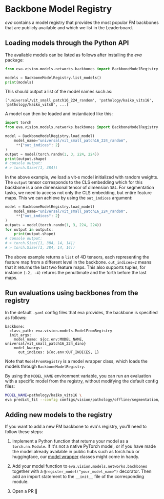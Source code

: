 # Backbone Model Registry
*eva* contains a model registry that provides the most popular FM backbones that are publicly available and which we list in the Leaderboard.

## Loading models through the Python API
The available models can be listed as follows after installing the *eva* package:
```python
from eva.vision.models.networks.backbones import BackboneModelRegistry

models = BackboneModelRegistry.list_models()
print(models)
```

This should output a list of the model names such as:
```
['universal/vit_small_patch16_224_random', 'pathology/kaiko_vits16', 'pathology/kaiko_vits8', ...]
``` 

A model can then be loaded and instantiated like this:

```python
import torch
from eva.vision.models.networks.backbones import BackboneModelRegistry

model = BackboneModelRegistry.load_model(
    model_name="universal/vit_small_patch16_224_random",
     **{"out_indices": 2}
)
output = model(torch.randn(1, 3, 224, 224))
print(output.shape)
# console output:
# > torch.Size([1, 384])
```

In the above example, we load a vit-s model initialized with random weights. The `output` tensor corresponds to the CLS embedding which for this backbone is a one dimensional tensor of dimension `384`.
For segmentation tasks, we need to access not only the CLS embedding, but entire feature maps. This we can achieve by using the `out_indices` argument:

```python
model = BackboneModelRegistry.load_model(
    model_name="universal/vit_small_patch16_224_random",
     **{"out_indices": 2}
)
outputs = model(torch.randn(1, 3, 224, 224))
for output in outputs:
    print(output.shape)
# console output:
# > torch.Size([1, 384, 14, 14])
# > torch.Size([1, 384, 14, 14])
```

The above example returns a `list` of 4D tensors, each representing the feature map from a different level in the backbone. `out_indices=2` means that it returns the last two feature maps. This also supports tuples, for instance `(-2, -4)` returns the penultimate and the forth before the last maps.


## Run evaluations using backbones from the registry
In the default `.yaml` config files that eva provides, the backbone is specified as follows:

```
backbone:
  class_path: eva.vision.models.ModelFromRegistry
  init_args:
    model_name: ${oc.env:MODEL_NAME, universal/vit_small_patch16_224_dino}
    model_kwargs:
      out_indices: ${oc.env:OUT_INDICES, 1}
```

Note that `ModelFromRegistry` is a model wrapper class, which loads the models through `BackboneModelRegistry`.

By using the `MODEL_NAME` environment variable, you can run an evaluation with a specific model from the registry, without modifying the default config files:
```bash
MODEL_NAME=pathology/kaiko_vits16 \
eva predict_fit --config configs/vision/pathology/offline/segmentation/consep.yaml
```

## Adding new models to the registry
If you want to add a new FM backbone to *eva*'s registry, you'll need to follow these steps:

1. Implement a Python function that returns your model as a `torch.nn.Module`. If it's not a native PyTorch model, or if you have made the model already available in public hubs such as torch.hub or huggingface, our [model wrapper](./model_wrappers.md) classes might come in handy.

2. Add your model function to `eva.vision.models.networks.backbones` together with a `@register_model("your_model_name")` decorator. Then add an import statement to the `__init__` file of the corresponding module.

3. Open a PR 🚀
